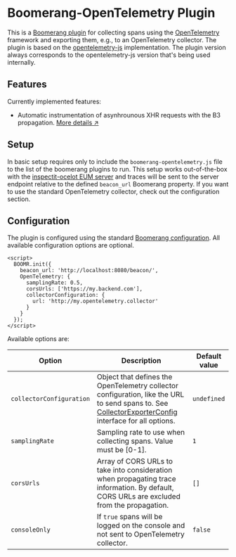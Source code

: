 # Boomerang-OpenTelemetry Plugin

This is a [Boomerang plugin](https://github.com/akamai/boomerang) for collecting spans using the [OpenTelemetry](https://opentelemetry.io/) framework and exporting them, e.g., to an OpenTelemetry collector.
The plugin is based on the [opentelemetry-js](https://github.com/open-telemetry/opentelemetry-js) implementation.
The plugin version always corresponds to the opentelemetry-js version that's being used internally.

## Features

Currently implemented features:

* Automatic instrumentation of asynhrounous XHR requests with the B3 propagation. [More details ↗](https://github.com/open-telemetry/opentelemetry-js/tree/master/packages/opentelemetry-plugin-xml-http-request)

## Setup

In basic setup requires only to include the `boomerang-opentelemetry.js` file to the list of the boomerang plugins to run.
This setup works out-of-the-box with the  [inspectit-ocelot EUM server](https://github.com/inspectIT/inspectit-ocelot/tree/master/components/inspectit-ocelot-eum-server) and traces will be sent to the server endpoint relative to the defined `beacon_url` Boomerang property.
If you want to use the standard OpenTelemetry collector, check out the configuration section.

## Configuration

The plugin is configured using the standard [Boomerang configuration](https://developer.akamai.com/tools/boomerang/docs/index.html).
All available configuration options are optional.

```
<script>
  BOOMR.init({
    beacon_url: 'http://localhost:8080/beacon/',
    OpenTelemetry: {
      samplingRate: 0.5,
      corsUrls: ['https://my.backend.com'],
      collectorConfiguration: {
        url: 'http://my.opentelemetry.collector'
      }
    }
  });
</script>
```

Available options are:

| Option | Description | Default value |
|---|---|---|
| `collectorConfiguration` | Object that defines the OpenTelemetry collector configuration, like the URL to send spans to. See [CollectorExporterConfig](https://github.com/open-telemetry/opentelemetry-js/blob/master/packages/opentelemetry-exporter-collector/src/CollectorExporter.ts) interface for all options. | `undefined` |
| `samplingRate` | Sampling rate to use when collecting spans. Value must be [0-1]. | `1` |
| `corsUrls` | Array of CORS URLs to take into consideration when propagating trace information. By default, CORS URLs are excluded from the propagation. | `[]` |
| `consoleOnly` | If `true` spans will be logged on the console and not sent to OpenTelemetry collector. | `false` |
